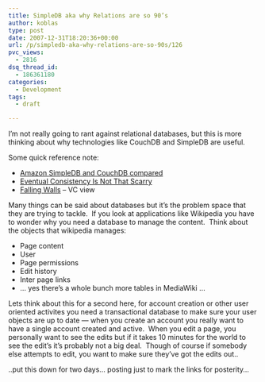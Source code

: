 ```yaml
---
title: SimpleDB aka why Relations are so 90’s
author: koblas
type: post
date: 2007-12-31T18:20:36+00:00
url: /p/simpledb-aka-why-relations-are-so-90s/126
pvc_views:
  - 2816
dsq_thread_id:
  - 186361180
categories:
  - Development
tags:
  - draft

---
```

I&#8217;m not really going to rant against relational databases, but this is more thinking about why technologies like CouchDB and SimpleDB are useful.

Some quick reference note:

* [Amazon SimpleDB and CouchDB compared][1]
* [Eventual Consistency Is Not That Scarry][2]
* [Falling Walls][3] &#8211; VC view

Many things can be said about databases but it&#8217;s the problem space that they are trying to tackle.&nbsp; If you look at applications like Wikipedia you have to wonder why you need a database to manage the content.&nbsp; Think about the objects that wikipedia manages:

* Page content
* User 
* Page permissions
* Edit history
* Inter page links
* &#8230; yes there&#8217;s a whole bunch more tables in MediaWiki &#8230;

Lets think about this for a second here, for account creation or other user oriented activites you need a transactional database to make sure your user objects are up to date &#8212; when you create an account you really want to have a single account created and active.&nbsp; When you edit a page, you personally want to see the edits but if it takes 10 minutes for the world to see the edit&#8217;s it&#8217;s probably not a big deal.&nbsp; Though of course if somebody else attempts to edit, you want to make sure they&#8217;ve got the edits out..

..put this down for two days&#8230; posting just to mark the links for posterity&#8230;

 [1]: http://www.automatthew.com/2007/12/amazon-simpledb-and-couchdb-compared.html
 [2]: http://smoothspan.wordpress.com/2007/12/22/eventual-consistency-is-not-that-scary/
 [3]: http://www.roughtype.com/archives/2007/12/falling_walls.php
